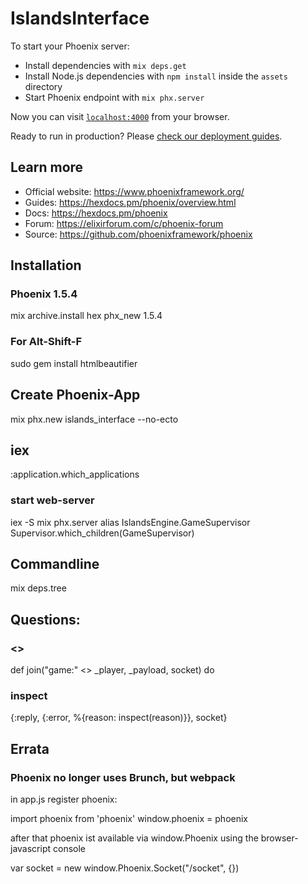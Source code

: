 # IslandsInterface

To start your Phoenix server:

- Install dependencies with `mix deps.get`
- Install Node.js dependencies with `npm install` inside the `assets` directory
- Start Phoenix endpoint with `mix phx.server`

Now you can visit [`localhost:4000`](http://localhost:4000) from your browser.

Ready to run in production? Please [check our deployment guides](https://hexdocs.pm/phoenix/deployment.html).

## Learn more

- Official website: https://www.phoenixframework.org/
- Guides: https://hexdocs.pm/phoenix/overview.html
- Docs: https://hexdocs.pm/phoenix
- Forum: https://elixirforum.com/c/phoenix-forum
- Source: https://github.com/phoenixframework/phoenix

## Installation

### Phoenix 1.5.4

mix archive.install hex phx_new 1.5.4

### For Alt-Shift-F

sudo gem install htmlbeautifier

## Create Phoenix-App

mix phx.new islands_interface --no-ecto

## iex

:application.which_applications

### start web-server

iex -S mix phx.server
alias IslandsEngine.GameSupervisor
Supervisor.which_children(GameSupervisor)

## Commandline

mix deps.tree

## Questions:

### <>
def join("game:" <> _player, _payload, socket) do

### inspect
{:reply, {:error, %{reason: inspect(reason)}}, socket}

## Errata

### Phoenix no longer uses Brunch, but webpack

in app.js register phoenix:

import phoenix from 'phoenix'
window.phoenix = phoenix

after that phoenix ist available via 
window.Phoenix 
using the browser-javascript console

var socket = new window.Phoenix.Socket("/socket", {})

